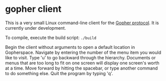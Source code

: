 gopher client
=============

This is a very small Linux command-line client for the
[Gopher protocol](https://en.wikipedia.org/wiki/Gopher_(protocol)).
It is currently under development.

To compile, execute the build script: `./build`

Begin the client without arguments to open a default location in Gopherspace.
Navigate by entering the number of the menu item you would like to visit. Type
'u' to go backward through the hierarchy. Documents or menus that are too long
to fit on one screen will display one screen's worth at a time. Move forward by
hitting the spacebar, or type another command to do something else. Quit the
program by typing 'q'.

